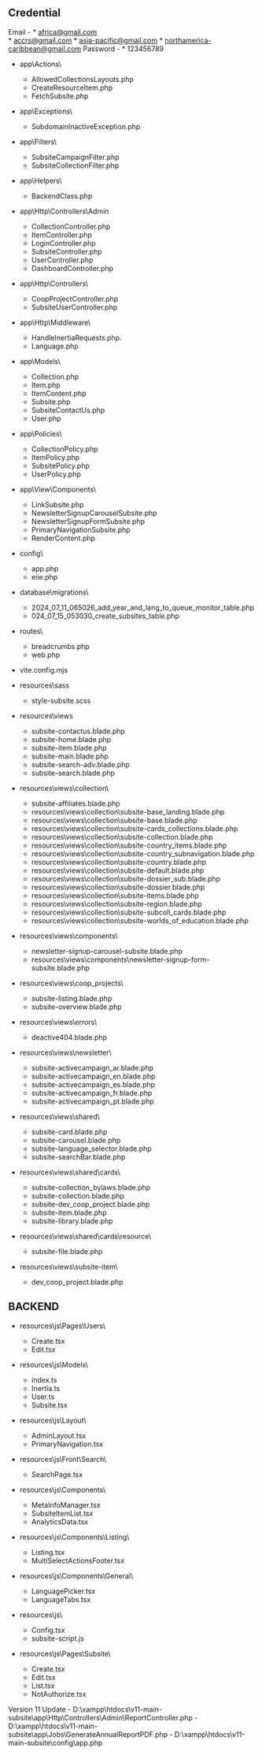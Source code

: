 Credential
------------------------------
Email - 
    * africa@gmail.com	
    * accrs@gmail.com
    * asia-pacific@gmail.com
    * northamerica-caribbean@gmail.com
Password -
    * 123456789


* app\Actions\
    - AllowedCollectionsLayouts.php
    - CreateResourceItem.php
    - FetchSubsite.php

* app\Exceptions\
    - SubdomainInactiveException.php

* app\Filters\
    - SubsiteCampaignFilter.php
    - SubsiteCollectionFilter.php

* app\Helpers\
  - BackendClass.php

* app\Http\Controllers\Admin
    - CollectionController.php
    - ItemController.php
    - LoginController.php
    - SubsiteController.php
    - UserController.php
    - DashboardController.php

* app\Http\Controllers\
    - CoopProjectController.php
    - SubsiteUserController.php

* app\Http\Middleware\
    - HandleInertiaRequests.php.
    - Language.php

* app\Models\
    - Collection.php
    - Item.php
    - ItemContent.php
    - Subsite.php
    - SubsiteContactUs.php
    - User.php

* app\Policies\
    - CollectionPolicy.php
    - ItemPolicy.php
    - SubsitePolicy.php
    - UserPolicy.php

* app\View\Components\
    - LinkSubsite.php
    - NewsletterSignupCarouselSubsite.php
    - NewsletterSignupFormSubsite.php
    - PrimaryNavigationSubsite.php
    - RenderContent.php

* config\
    - app.php
    - eiie.php

* database\migrations\
    - 2024_07_11_065026_add_year_and_lang_to_queue_monitor_table.php
    - 024_07_15_053030_create_subsites_table.php

* routes\
    - breadcrumbs.php
    - web.php

* vite.config.mjs

* resources\sass
    - style-subsite.scss

* resources\views
    - subsite-contactus.blade.php
    - subsite-home.blade.php
    - subsite-item.blade.php
    - subsite-main.blade.php
    - subsite-search-adv.blade.php
    - subsite-search.blade.php

* resources\views\collection\
    - subsite-affiliates.blade.php
    - resources\views\collection\subsite-base_landing.blade.php
    - resources\views\collection\subsite-base.blade.php
    - resources\views\collection\subsite-cards_collections.blade.php
    - resources\views\collection\subsite-collection.blade.php
    - resources\views\collection\subsite-country_items.blade.php
    - resources\views\collection\subsite-country_subnavigation.blade.php
    - resources\views\collection\subsite-country.blade.php
    - resources\views\collection\subsite-default.blade.php
    - resources\views\collection\subsite-dossier_sub.blade.php
    - resources\views\collection\subsite-dossier.blade.php
    - resources\views\collection\subsite-items.blade.php
    - resources\views\collection\subsite-region.blade.php
    - resources\views\collection\subsite-subcoll_cards.blade.php
    - resources\views\collection\subsite-worlds_of_education.blade.php

* resources\views\components\
    - newsletter-signup-carousel-subsite.blade.php
    - resources\views\components\newsletter-signup-form-subsite.blade.php

* resources\views\coop_projects\
    - subsite-listing.blade.php
    - subsite-overview.blade.php

* resources\views\errors\
    - deactive404.blade.php

* resources\views\newsletter\
    - subsite-activecampaign_ar.blade.php
    - subsite-activecampaign_en.blade.php
    - subsite-activecampaign_es.blade.php
    - subsite-activecampaign_fr.blade.php
    - subsite-activecampaign_pt.blade.php

* resources\views\shared\
    - subsite-card.blade.php
    - subsite-carousel.blade.php
    - subsite-language_selector.blade.php
    - subsite-searchBar.blade.php

* resources\views\shared\cards\
    - subsite-collection_bylaws.blade.php
    - subsite-collection.blade.php
    - subsite-dev_coop_project.blade.php
    - subsite-item.blade.php
    - subsite-library.blade.php

* resources\views\shared\cards\resource\
    - subsite-file.blade.php

* resources\views\subsite-item\
    - dev_coop_project.blade.php


BACKEND
-----------------
* resources\js\Pages\Users\
    - Create.tsx
    - Edit.tsx

* resources\js\Models\
    - index.ts
    - Inertia.ts
    - User.ts
    - Subsite.tsx

* resources\js\Layout\
    - AdminLayout.tsx
    - PrimaryNavigation.tsx

* resources\js\Front\Search\
    - SearchPage.tsx


* resources\js\Components\
    - MetaInfoManager.tsx
    - SubsiteItemList.tsx
    - AnalyticsData.tsx

* resources\js\Components\Listing\
    - Listing.tsx
    - MultiSelectActionsFooter.tsx

* resources\js\Components\General\
    - LanguagePicker.tsx
    - LanguageTabs.tsx

* resources\js\
    - Config.tsx
    - subsite-script.js

* resources\js\Pages\Subsite\
    - Create.tsx
    - Edit.tsx
    - List.tsx
    - NotAuthorize.tsx


Version 11 Update 
    - D:\xampp\htdocs\v11-main-subsite\app\Http\Controllers\Admin\ReportController.php
    - D:\xampp\htdocs\v11-main-subsite\app\Jobs\GenerateAnnualReportPDF.php
    - D:\xampp\htdocs\v11-main-subsite\config\app.php

